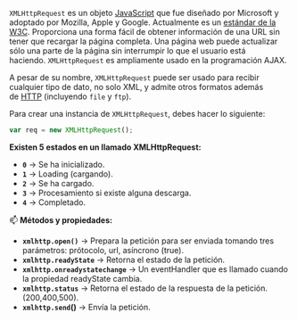 `XMLHttpRequest` es un objeto [JavaScript](https://developer.mozilla.org/en-US/JavaScript) que fue diseñado por Microsoft y adoptado por Mozilla, Apple y Google. Actualmente es un [estándar de la W3C](https://www.w3.org/TR/XMLHttpRequest/). Proporciona una forma fácil de obtener información de una URL sin tener que recargar la página completa. Una página web puede actualizar sólo una parte de la página sin interrumpir lo que el usuario está haciendo. `XMLHttpRequest` es ampliamente usado en la programación AJAX.

A pesar de su nombre, `XMLHttpRequest` puede ser usado para recibir cualquier tipo de dato, no solo XML, y admite otros formatos además de [HTTP](https://developer.mozilla.org/en-US/HTTP) (incluyendo `file` y `ftp`).

Para crear una instancia de `XMLHttpRequest`, debes hacer lo siguiente:

```js
var req = new XMLHttpRequest();
```

**Existen 5 estados en un llamado XMLHttpRequest:**  

- **`0`** → Se ha inicializado.
- **`1`** → Loading (cargando).
- **`2`** → Se ha cargado.
- **`3`** → Procesamiento si existe alguna descarga.
- **`4`** → Completado.  

📫 **Métodos y propiedades:**  
  
- **`xmlhttp.open()`** → Prepara la petición para ser enviada tomando tres parámetros: prótocolo, url, asíncrono (true).
- **`xmlhttp.readyState`** → Retorna el estado de la petición.
- **`xmlhttp.onreadystatechange`** → Un eventHandler que es llamado cuando la propiedad readyState cambia.
- **`xmlhttp.status`** → Retorna el estado de la respuesta de la petición. (200,400,500).
- **`xmlhttp.send`()** → Envía la petición.  
